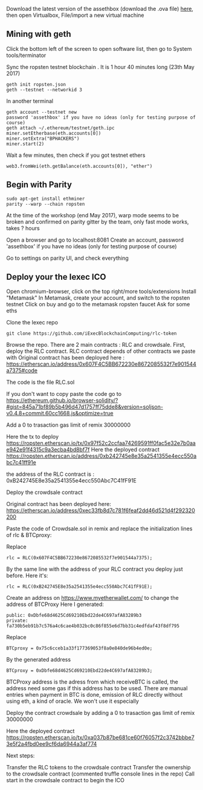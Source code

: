 Download the latest version of the assethbox (download the .ova file) [here](https://github.com/asseth/assethbox), then open Virtualbox, File/import a new virtual machine

## Mining with geth

Click the bottom left of the screen to open software list, then go to System tools/terminator

Sync the ropsten testnet blockchain . It is 1 hour 40 minutes long (23th May 2017)

    geth init ropsten.json
    geth --testnet --networkid 3

In another terminal

    geth account --testnet new
    password 'assethbox' if you have no ideas (only for testing purpose of course)
    geth attach ~/.ethereum/testnet/geth.ipc
    miner.setEtherbase(eth.accounts[0])
    miner.setExtra("BPHACKERS")
    miner.start(2)


Wait a few minutes, then check if you got testnet ethers

    web3.fromWei(eth.getBalance(eth.accounts[0]), "ether")


## Begin with Parity

    sudo apt-get install ethminer
    parity --warp --chain ropsten

At the time of the workshop (end May 2017), warp mode seems to be broken and confirmed on parity gitter by the team, only fast mode works, takes ? hours

Open a browser and go to localhost:8081
Create an account, password 'assethbox' if you have no ideas (only for testing purpose of course)

Go to settings on parity UI, and check everything


## Deploy your the Iexec ICO

Open chromium-browser, click on the top right/more tools/extensions
Install "Metamask"
In Metamask, create your account, and switch to the ropsten testnet
Click on buy and go to the metamask ropsten faucet
Ask for some eths


Clone the Iexec repo

    git clone https://github.com/iExecBlockchainComputing/rlc-token


Browse the repo. There are 2 main contracts : RLC and crowdsale. First, deploy the RLC contract. RLC contract depends of other contracts we paste with
Original contract has been deployed here : https://etherscan.io/address/0x607F4C5BB672230e8672085532f7e901544a7375#code

The code is the file RLC.sol

If you don't want to copy paste the code go to     https://ethereum.github.io/browser-solidity/?#gist=845a71bf89b5b496d47d1757ff75dde8&version=soljson-v0.4.8+commit.60cc1668.js&optimize=true

Add a 0 to trasaction gas limit of remix  30000000


Here the tx to deploy
https://ropsten.etherscan.io/tx/0x97f52c2ccfaa74269591ff0fac5e32e7b0aae942e91f4315c9a3ecba4bd8bf7f
Here the deployed contract
https://ropsten.etherscan.io/address/0xb242745e8e35a2541355e4ecc550abc7c41ff91e

the address of the RLC contract is : 0xB242745E8e35a2541355e4ecc550Abc7C41fF91E


Deploy the crowdsale contract

Original contract has been deployed here:
https://etherscan.io/address/0xec33fb8d7c781f6feaf2dd46d521d4f292320200


Paste the code of Crowdsale.sol in remix and replace the initialization lines of rlc & BTCproxy:

Replace

    rlc = RLC(0x607F4C5BB672230e8672085532f7e901544a7375);

By the same line with the address of your RLC contract you deploy just before. Here it's:

    rlc = RLC(0xB242745E8e35a2541355e4ecc550Abc7C41fF91E);

Create an address on https://www.myetherwallet.com/ to change the address of BTCProxy
Here I generated:

    public: 0xDbfe68d4625Cd69210Ebd22de4C697afA83289b3
    private: fa730b5eb91b7c576a4c6cae4b032bc0c86f855e6d7bb31c4edfdaf43f8df795  

Replace

    BTCproxy = 0x75c6cceb1a33f177369053f8a0e840de96b4ed0e;

By the generated address

    BTCproxy = 0xDbfe68d4625Cd69210Ebd22de4C697afA83289b3;


BTCProxy address is the adress from which receiveBTC is called, the address need some gas if this address has to be used. There are manual entries when payment in BTC is done, emission of RLC directly without using eth, a kind of oracle. We won't use it especially

Deploy the contract crowdsale by adding a 0 to trasaction gas limit of remix  30000000

Here the deployed contract
https://ropsten.etherscan.io/tx/0xa037b87be681ce60f76057f2c3742bbbe73e5f2a4fbd0ee9cf6da6944a3af774


Next steps:

Transfer the RLC tokens to the crowdsale contract
Transfer the ownership to the crowdsale contract (commented truffle console lines in the repo)
Call start in the crowdsale contract to begin the ICO
